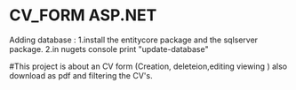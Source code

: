 # CV_FORM ASP.NET
Adding database :
   1.install the entitycore package and the sqlserver package.
   2.in nugets console print "update-database"
   
#This project is about an CV form (Creation, deleteion,editing viewing ) also download as pdf and filtering the CV's.
  
